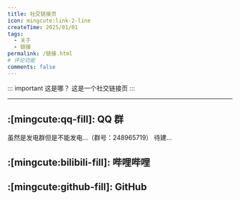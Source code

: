 ```yaml
---
title: 社交链接页
icon: mingcute:link-2-line
createTime: 2025/01/01
tags:
  - 关于
  - 链接
permalink: /链接.html
# 评论功能
comments: false
---
```


::: important 这是哪？
这是一个社交链接页
:::

---

## :[mingcute:qq-fill]: QQ 群

<LinkCard title="发电 1 群" icon="mingcute:qq-fill" href="https://qm.qq.com/q/K3Lqokpdm0">
    虽然是发电群但是不能发电...（群号：248965719）
</LinkCard>

<LinkCard title="发电 2 群" icon="mingcute:qq-fill" href="">
    待建...
</LinkCard>

## :[mingcute:bilibili-fill]: 哔哩哔哩

<LinkCard title="YOU MING 柚明" icon="https://RI.youming.us.kg/ym-ys.png" href="https://space.bilibili.com/1337092956">
</LinkCard>

<LinkCard title="某团一笑" icon="https://RI.youming.us.kg/tx-2-ys.png" href="https://space.bilibili.com/3493093632379150">
</LinkCard>

<LinkCard title="Afly-dream" icon="https://RI.youming.us.kg/tx-3-ys.png" href="https://space.bilibili.com/1364066451">
</LinkCard>

## :[mingcute:github-fill]: GitHub

<LinkCard title="YOU MING 柚明" icon="https://RI.youming.us.kg/ym-ys.png" href="https://github.com/YOU-MING-6">
</LinkCard>

<LinkCard title="Afly-dream" icon="https://RI.youming.us.kg/tx-3-ys.png" href="https://github.com/Afly-Dream">
</LinkCard>
